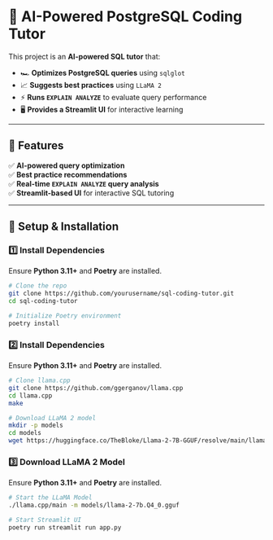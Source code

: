 # 🧠 AI-Powered PostgreSQL Coding Tutor

This project is an **AI-powered SQL tutor** that:
- 🏎 **Optimizes PostgreSQL queries** using `sqlglot`
- 📈 **Suggests best practices** using `LLaMA 2`
- ⚡ **Runs `EXPLAIN ANALYZE`** to evaluate query performance
- 🖥 **Provides a Streamlit UI** for interactive learning

---

## 📌 Features
✅ **AI-powered query optimization**  
✅ **Best practice recommendations**  
✅ **Real-time `EXPLAIN ANALYZE` query analysis**  
✅ **Streamlit-based UI** for interactive SQL tutoring  

---

## 🚀 **Setup & Installation**
### **1️⃣ Install Dependencies**
Ensure **Python 3.11+** and **Poetry** are installed.

```sh
# Clone the repo
git clone https://github.com/yourusername/sql-coding-tutor.git
cd sql-coding-tutor

# Initialize Poetry environment
poetry install
```

### **2️⃣ Install Dependencies**
Ensure **Python 3.11+** and **Poetry** are installed.

```sh
# Clone llama.cpp
git clone https://github.com/ggerganov/llama.cpp
cd llama.cpp
make

# Download LLaMA 2 model
mkdir -p models
cd models
wget https://huggingface.co/TheBloke/Llama-2-7B-GGUF/resolve/main/llama-2-7b.Q4_0.gguf
```

### **3️⃣ Download LLaMA 2 Model**
Ensure **Python 3.11+** and **Poetry** are installed.

```sh
# Start the LLaMA Model
./llama.cpp/main -m models/llama-2-7b.Q4_0.gguf

# Start Streamlit UI
poetry run streamlit run app.py
```
